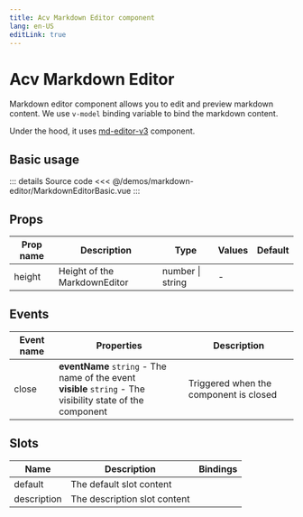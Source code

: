 ```yaml
---
title: Acv Markdown Editor component
lang: en-US
editLink: true
---
```


# Acv Markdown Editor

Markdown editor component allows you to edit and preview markdown content.
We use `v-model` binding variable to bind the markdown content.

Under the hood, it uses [md-editor-v3](https://github.com/imzbf/md-editor-v3) component.

## Basic usage

<MarkdownEditorBasic />

::: details Source code
<<< @/demos/markdown-editor/MarkdownEditorBasic.vue
:::

## Props

| Prop name | Description                  | Type             | Values | Default |
| --------- | ---------------------------- | ---------------- | ------ | ------- |
| height    | Height of the MarkdownEditor | number \| string | -      |         |

## Events

| Event name | Properties                                                                                                      | Description                            |
| ---------- | --------------------------------------------------------------------------------------------------------------- | -------------------------------------- |
| close      | **eventName** `string` - The name of the event<br/>**visible** `string` - The visibility state of the component | Triggered when the component is closed |

## Slots

| Name        | Description                  | Bindings |
| ----------- | ---------------------------- | -------- |
| default     | The default slot content     |          |
| description | The description slot content |          |
